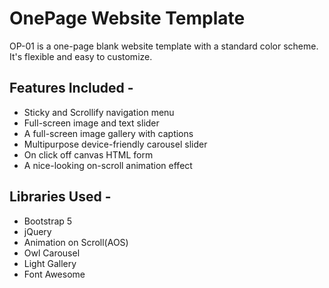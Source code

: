 # OnePage Website Template
OP-01 is a one-page blank website template with a standard color scheme. It's flexible and easy to customize.
## Features Included -
- Sticky  and Scrollify navigation menu
- Full-screen image and text slider
- A full-screen image gallery with captions
- Multipurpose device-friendly carousel slider
- On click off canvas HTML form
- A nice-looking on-scroll animation effect
## Libraries Used -
- Bootstrap 5
- jQuery
- Animation on Scroll(AOS)
- Owl Carousel
- Light Gallery
- Font Awesome
